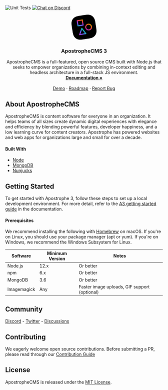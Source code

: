 ![Unit Tests](https://github.com/apostrophecms/apostrophe/actions/workflows/main.yml/badge.svg)
[![Chat on Discord](https://img.shields.io/discord/517772094482677790.svg)](https://chat.apostrophecms.org)

<p align="center">
  <a href="https://github.com/apostrophecms/apostrophe">
    <img src="logo.svg" alt="ApostropheCMS logo" width="80" height="80">
  </a>

  <h3 align="center">ApostropheCMS 3</h3>

  <p align="center">
    ApostropheCMS is a full-featured, open source CMS built with Node.js that seeks to empower organizations by combining in-context editing and headless architecture in a full-stack JS environment.
    <br />
    <a href="https://v3.docs.apostrophecms.org/"><strong>Documentation »</strong></a>
    <br />
    <br />
    <a href="http://demo.apostrophecms.com">Demo</a>
    ·
    <a href="https://portal.productboard.com/apostrophecms/1-product-roadmap/tabs/2-planned">Roadmap</a>
    ·
    <a href="https://github.com/apostrophecms/apostrophe/issues/new?assignees=&labels=bug,3.0&template=bug_report.md&title=">Report Bug</a>
  </p>
</p>

## About ApostropheCMS

ApostropheCMS is content software for everyone in an organization. It helps teams of all sizes create dynamic digital experiences with elegance and efficiency by blending powerful features, developer happiness, and a low learning curve for content creators. Apostrophe has powered websites and web apps for organizations large and small for over a decade.

#### Built With

* [Node](https://nodejs.org/en/)
* [MongoDB](https://www.mongodb.com/)
* [Nunjucks](https://mozilla.github.io/nunjucks/)

## Getting Started

To get started with Apostrophe 3, follow these steps to set up a local development environment. For more detail, refer to the [A3 getting started guide](https://a3.docs.apostrophecms.org/guide/setting-up.html) in the documentation.

#### Prerequisites

We recommend installing the following with [Homebrew](https://brew.sh/) on macOS. If you're on Linux, you should use your package manager (apt or yum). If you're on Windows, we recommend the Windows Subsystem for Linux.

| Software | Minimum Version | Notes
| ------------- | ------------- | -----
| Node.js | 12.x | Or better
| npm  | 6.x  | Or better
| MongoDB  | 3.6  | Or better
| Imagemagick  | Any | Faster image uploads, GIF support (optional)

## Community

[Discord](https://discord.com/invite/XkbRNq7) - [Twitter](https://twitter.com/apostrophecms) - [Discussions](https://github.com/apostrophecms/apostrophe/discussions)

## Contributing

We eagerly welcome open source contributions. Before submitting a PR, please read through our [Contribution Guide](https://github.com/apostrophecms/apostrophe/blob/main/CONTRIBUTING.md)

## License

ApostropheCMS is released under the [ MIT License](https://github.com/apostrophecms/apostrophe/blob/main/LICENSE.md).
